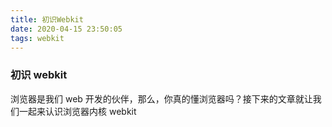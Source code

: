 ```yaml
---
title: 初识Webkit
date: 2020-04-15 23:50:05
tags: webkit
---
```


### 初识 webkit

浏览器是我们 web 开发的伙伴，那么，你真的懂浏览器吗？接下来的文章就让我们一起来认识浏览器内核 webkit
